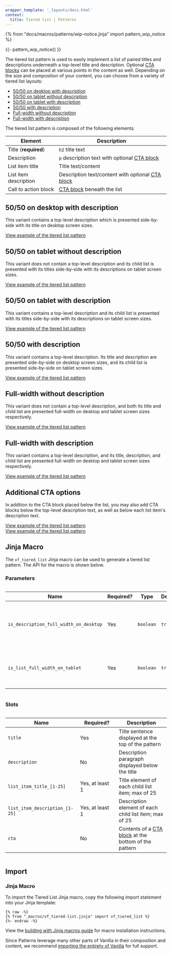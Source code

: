 ```yaml
---
wrapper_template: '_layouts/docs.html'
context:
  title: Tiered list | Patterns
---
```


{% from "docs/macros/patterns/wip-notice.jinja" import pattern_wip_notice %}

{{- pattern_wip_notice() }}

The tiered list pattern is used to easily implement a list of paired titles and
descriptions underneath a top-level title and description. Optional [CTA
blocks](/docs/patterns/cta-block) can be placed at various points in the content
as well. Depending on the size and composition of your content, you can choose
from a variety of tiered list layouts:

- [50/50 on desktop with description](#5050-on-desktop-with-description)
- [50/50 on tablet without description](#5050-on-tablet-without-description)
- [50/50 on tablet with description](#5050-on-tablet-with-description)
- [50/50 with description](#5050-with-description)
- [Full-width without description](#full-width-without-description)
- [Full-width with description](#full-width-with-description)

The tiered list pattern is composed of the following elements:

| Element               | Description                                                                         |
| --------------------- | ----------------------------------------------------------------------------------- |
| Title (**required**)  | <code>h2</code> title text                                                          |
| Description           | <code>p</code> description text with optional [CTA block](/docs/patterns/cta-block) |
| List item title       | Title text/content                                                                  |
| List item description | Description text/content with optional [CTA block](/docs/patterns/cta-block)        |
| Call to action block  | [CTA block](/docs/patterns/cta-block) beneath the list                              |

## 50/50 on desktop with description

This variant contains a top-level description which is presented side-by-side
with its title on desktop screen sizes.

<div class="embedded-example"><a href="/docs/examples/patterns/tiered-list/50-50-desktop-with-description/" class="js-example" data-lang="jinja">
View example of the tiered list pattern
</a></div>

## 50/50 on tablet without description

This variant does not contain a top-level description and its child list is
presented with its titles side-by-side with its descriptions on tablet screen
sizes.

<div class="embedded-example"><a href="/docs/examples/patterns/tiered-list/50-50-tablet-without-description/" class="js-example" data-lang="jinja">
View example of the tiered list pattern
</a></div>

## 50/50 on tablet with description

This variant contains a top-level description and its child list is presented
with its titles side-by-side with its descriptions on tablet screen sizes.

<div class="embedded-example"><a href="/docs/examples/patterns/tiered-list/50-50-tablet-with-description/" class="js-example" data-lang="jinja">
View example of the tiered list pattern
</a></div>

## 50/50 with description

This variant contains a top-level description. Its title and description are
presented side-by-side on desktop screen sizes, and its child list is presented
side-by-side on tablet screen sizes.

<div class="embedded-example"><a href="/docs/examples/patterns/tiered-list/50-50-with-description/" class="js-example" data-lang="jinja">
View example of the tiered list pattern
</a></div>

## Full-width without description

This variant does not contain a top-level description, and both its title and
child list are presented full-width on desktop and tablet screen sizes
respectively.

<div class="embedded-example"><a href="/docs/examples/patterns/tiered-list/full-width-without-description/" class="js-example" data-lang="jinja">
View example of the tiered list pattern
</a></div>

## Full-width with description

This variant contains a top-level description, and its title, description, and
child list are presented full-width on desktop and tablet screen sizes
respectively.

<div class="embedded-example"><a href="/docs/examples/patterns/tiered-list/full-width-with-description/" class="js-example" data-lang="jinja">
View example of the tiered list pattern
</a></div>

## Additional CTA options

In addition to the CTA block placed below the list, you may also add CTA blocks
below the top-level description text, as well as below each list item's
description text.

<div class="embedded-example"><a href="/docs/examples/patterns/tiered-list/50-50-desktop-with-description-cta/" class="js-example" data-lang="jinja">
View example of the tiered list pattern
</a></div>

<div class="embedded-example"><a href="/docs/examples/patterns/tiered-list/50-50-desktop-with-list-item-cta/" class="js-example" data-lang="jinja">
View example of the tiered list pattern
</a></div>

## Jinja Macro

The `vf_tiered_list` Jinja macro can be used to generate a tiered list pattern. The API for the macro is shown below.

### Parameters

<div style="overflow: auto;">
  <table>
    <thead>
      <tr>
        <th style="width: 220px;">Name</th>
        <th style="width: 160px;">Required?</th>
        <th style="width: 160px;">Type</th>
        <th style="width: 160px;">Default</th>
        <th style="width: 250px;">Description</th>
      </tr>
    </thead>
    <tbody>
      <tr>
        <td>
          <code>is_description_full_width_on_desktop</code>
        </td>
        <td>
          Yes
        </td>
        <td>
          <code>boolean</code>
        </td>
        <td>
          <code>true</code>
        </td>
        <td>
          Whether the description element should be full-width on desktop
        </td>
      </tr>
      <tr>
        <td>
          <code>is_list_full_width_on_tablet</code>
        </td>
        <td>
          Yes
        </td>
        <td>
          <code>boolean</code>
        </td>
        <td>
          <code>true</code>
        </td>
        <td>
          Whether the list element should be full-width on tablet
        </td>
      </tr>
    </tbody>
  </table>
</div>

### Slots

<div style="overflow: auto;">
  <table>
    <thead>
      <tr>
        <th style="width: 220px;">Name</th>
        <th style="width: 160px;">Required?</th>
        <th style="width: 250px;">Description</th>
      </tr>
    </thead>
    <tbody>
      <tr>
        <td>
          <code>title</code>
        </td>
        <td>
          Yes
        </td>
        <td>
          Title sentence displayed at the top of the pattern
        </td>
      </tr>
      <tr>
        <td>
          <code>description</code>
        </td>
        <td>
          No
        </td>
        <td>
          Description paragraph displayed below the title
        </td>
      </tr>
      <tr>
        <td>
          <code>list_item_title_[1-25]</code>
        </td>
        <td>
          Yes, at least 1
        </td>
        <td>
          Title element of each child list item; max of 25
        </td>
      </tr>
      <tr>
        <td>
          <code>list_item_description_[1-25]</code>
        </td>
        <td>
          Yes, at least 1
        </td>
        <td>
          Description element of each child list item; max of 25
        </td>
      </tr>
      <tr>
        <td>
          <code>cta</code>
        </td>
        <td>
          No
        </td>
        <td>
          Contents of a <a href="/docs/patterns/cta-block">CTA block</a> at the
          bottom of the pattern
        </td>
      </tr>
    </tbody>
  </table>
</div>

## Import

### Jinja Macro

To import the Tiered List Jinja macro, copy the following import statement into
your Jinja template:

```jinja
{% raw -%}
{% from "_macros/vf_tiered-list.jinja" import vf_tiered_list %}
{%- endraw -%}
```

View the [building with Jinja macros guide](/docs/building-vanilla#jinja-macros)
for macro installation instructions.

Since Patterns leverage many other parts of Vanilla in their composition and
content, we recommend [importing the entirety of Vanilla](/docs#install) for
full support.
